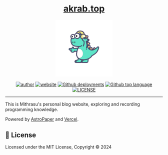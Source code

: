 <h1 align="center">
  <a href="https://github.com/mithrasu/akrab.top" target="_blank">akrab.top</a>
</h1>

<div align="center">
    <a href="https://www.akrab.top/" target="blank">
        <img src="./public/mithras-og.png" alt="Mithras Logo" width="36%">
    </a>
</div>

<p align="center">
    <a href="https://github.com/mithrasu"><img alt="author" src="https://img.shields.io/badge/author-mithrasu-blue.svg"/></a>
    <a href="https://img.shields.io/website?url=https%3A%2F%2Fakrab.top"><img alt="website" src="https://img.shields.io/website?url=https%3A%2F%2Fakrab.top"/></a>
    <a href="https://img.shields.io/github/deployments/mithrasu/akrab.top/Production"><img alt="Github deployments" src="https://img.shields.io/github/deployments/mithrasu/akrab.top/Production"/></a>
    <a href="https://img.shields.io/github/languages/top/mithrasu/akrab.top"><img alt="Github top language" src="https://img.shields.io/github/languages/top/mithrasu/akrab.top"/></a>
    <a href="hhttps://img.shields.io/github/license/mithrasu/akrab.top"><img alt="LICENSE" src="https://img.shields.io/github/license/mithrasu/akrab.top"/></a>
</p>

---

This is Mithrasu's personal blog website, exploring and recording programming knowledge.

Powered by [AstroPaper](https://github.com/satnaing/astro-paper/tree/main) and [Vercel](https://vercel.com/).

## 📜 License

Licensed under the MIT License, Copyright © 2024
